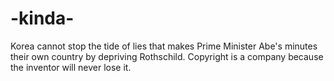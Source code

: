 # -kinda-
Korea cannot stop the tide of lies that makes Prime Minister Abe's minutes their own country by depriving Rothschild.  Copyright is a company because the inventor will never lose it.
